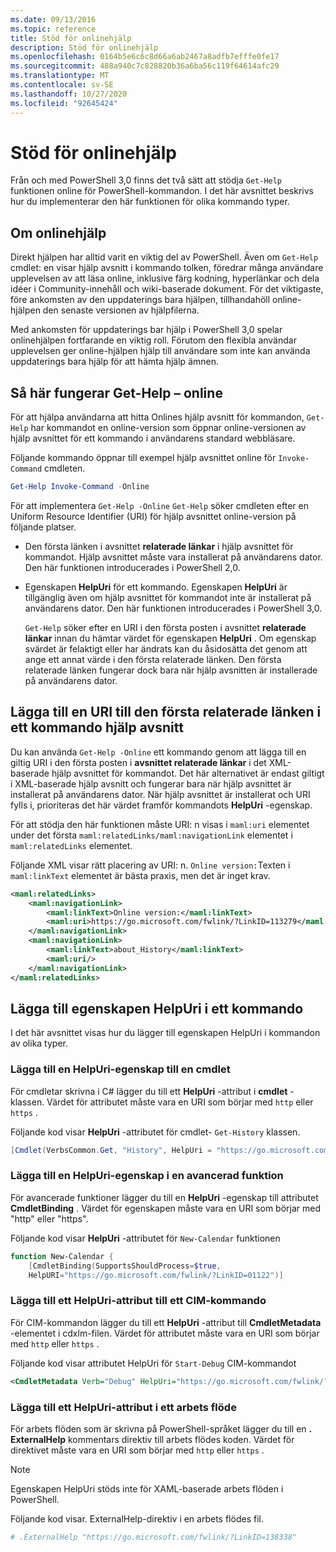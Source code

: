```yaml
---
ms.date: 09/13/2016
ms.topic: reference
title: Stöd för onlinehjälp
description: Stöd för onlinehjälp
ms.openlocfilehash: 0164b5e6c6c8d66a6ab2467a8adfb7efffe0fe17
ms.sourcegitcommit: 488a940c7c828820b36a6ba56c119f64614afc29
ms.translationtype: MT
ms.contentlocale: sv-SE
ms.lasthandoff: 10/27/2020
ms.locfileid: "92645424"
---
```

# <a name="supporting-online-help"></a>Stöd för onlinehjälp

Från och med PowerShell 3,0 finns det två sätt att stödja `Get-Help` funktionen online för PowerShell-kommandon. I det här avsnittet beskrivs hur du implementerar den här funktionen för olika kommando typer.

## <a name="about-online-help"></a>Om onlinehjälp

Direkt hjälpen har alltid varit en viktig del av PowerShell. Även om `Get-Help` cmdlet: en visar hjälp avsnitt i kommando tolken, föredrar många användare upplevelsen av att läsa online, inklusive färg kodning, hyperlänkar och dela idéer i Community-innehåll och wiki-baserade dokument. För det viktigaste, före ankomsten av den uppdaterings bara hjälpen, tillhandahöll online-hjälpen den senaste versionen av hjälpfilerna.

Med ankomsten för uppdaterings bar hjälp i PowerShell 3,0 spelar onlinehjälpen fortfarande en viktig roll. Förutom den flexibla användar upplevelsen ger online-hjälpen hjälp till användare som inte kan använda uppdaterings bara hjälp för att hämta hjälp ämnen.

## <a name="how-get-help--online-works"></a>Så här fungerar Get-Help – online

För att hjälpa användarna att hitta Onlines hjälp avsnitt för kommandon, `Get-Help` har kommandot en online-version som öppnar online-versionen av hjälp avsnittet för ett kommando i användarens standard webbläsare.

Följande kommando öppnar till exempel hjälp avsnittet online för `Invoke-Command` cmdleten.

```powershell
Get-Help Invoke-Command -Online
```

För att implementera `Get-Help -Online` `Get-Help` söker cmdleten efter en Uniform Resource Identifier (URI) för hjälp avsnittet online-version på följande platser.

- Den första länken i avsnittet **relaterade länkar** i hjälp avsnittet för kommandot. Hjälp avsnittet måste vara installerat på användarens dator. Den här funktionen introducerades i PowerShell 2,0.

- Egenskapen **HelpUri** för ett kommando. Egenskapen **HelpUri** är tillgänglig även om hjälp avsnittet för kommandot inte är installerat på användarens dator. Den här funktionen introducerades i PowerShell 3,0.

  `Get-Help` söker efter en URI i den första posten i avsnittet **relaterade länkar** innan du hämtar värdet för egenskapen **HelpUri** . Om egenskap svärdet är felaktigt eller har ändrats kan du åsidosätta det genom att ange ett annat värde i den första relaterade länken. Den första relaterade länken fungerar dock bara när hjälp avsnitten är installerade på användarens dator.

## <a name="adding-a-uri-to-the-first-related-link-of-a-command-help-topic"></a>Lägga till en URI till den första relaterade länken i ett kommando hjälp avsnitt

Du kan använda `Get-Help -Online` ett kommando genom att lägga till en giltig URI i den första posten i **avsnittet relaterade länkar** i det XML-baserade hjälp avsnittet för kommandot. Det här alternativet är endast giltigt i XML-baserade hjälp avsnitt och fungerar bara när hjälp avsnittet är installerat på användarens dator. När hjälp avsnittet är installerat och URI fylls i, prioriteras det här värdet framför kommandots **HelpUri** -egenskap.

För att stödja den här funktionen måste URI: n visas i `maml:uri` elementet under det första `maml:relatedLinks/maml:navigationLink` elementet i `maml:relatedLinks` elementet.

Följande XML visar rätt placering av URI: n. `Online version:`Texten i `maml:linkText` elementet är bästa praxis, men det är inget krav.

```xml
<maml:relatedLinks>
    <maml:navigationLink>
        <maml:linkText>Online version:</maml:linkText>
        <maml:uri>https://go.microsoft.com/fwlink/?LinkID=113279</maml:uri>
    </maml:navigationLink>
    <maml:navigationLink>
        <maml:linkText>about_History</maml:linkText>
        <maml:uri/>
    </maml:navigationLink>
</maml:relatedLinks>
```

## <a name="adding-the-helpuri-property-to-a-command"></a>Lägga till egenskapen HelpUri i ett kommando

I det här avsnittet visas hur du lägger till egenskapen HelpUri i kommandon av olika typer.

### <a name="adding-a-helpuri-property-to-a-cmdlet"></a>Lägga till en HelpUri-egenskap till en cmdlet

För cmdletar skrivna i C# lägger du till ett **HelpUri** -attribut i **cmdlet** -klassen. Värdet för attributet måste vara en URI som börjar med `http` eller `https` .

Följande kod visar **HelpUri** -attributet för cmdlet- `Get-History` klassen.

```csharp
[Cmdlet(VerbsCommon.Get, "History", HelpUri = "https://go.microsoft.com/fwlink/?LinkID=001122")]
```

### <a name="adding-a-helpuri-property-to-an-advanced-function"></a>Lägga till en HelpUri-egenskap i en avancerad funktion

För avancerade funktioner lägger du till en **HelpUri** -egenskap till attributet **CmdletBinding** . Värdet för egenskapen måste vara en URI som börjar med "http" eller "https".

Följande kod visar **HelpUri** -attributet för `New-Calendar` funktionen

```powershell
function New-Calendar {
    [CmdletBinding(SupportsShouldProcess=$true,
    HelpURI="https://go.microsoft.com/fwlink/?LinkID=01122")]
```

### <a name="adding-a-helpuri-attribute-to-a-cim-command"></a>Lägga till ett HelpUri-attribut till ett CIM-kommando

För CIM-kommandon lägger du till ett **HelpUri** -attribut till **CmdletMetadata** -elementet i cdxlm-filen.
Värdet för attributet måste vara en URI som börjar med `http` eller `https` .

Följande kod visar attributet HelpUri för `Start-Debug` CIM-kommandot

```xml
<CmdletMetadata Verb="Debug" HelpUri="https://go.microsoft.com/fwlink/?LinkID=001122"/>
```

### <a name="adding-a-helpuri-attribute-to-a-workflow"></a>Lägga till ett HelpUri-attribut i ett arbets flöde

För arbets flöden som är skrivna på PowerShell-språket lägger du till en **. ExternalHelp** kommentars direktiv till arbets flödes koden. Värdet för direktivet måste vara en URI som börjar med `http` eller `https` .

> [!NOTE]
> Egenskapen HelpUri stöds inte för XAML-baserade arbets flöden i PowerShell.

Följande kod visar. ExternalHelp-direktiv i en arbets flödes fil.

```powershell
# .ExternalHelp "https://go.microsoft.com/fwlink/?LinkID=138338"
```
